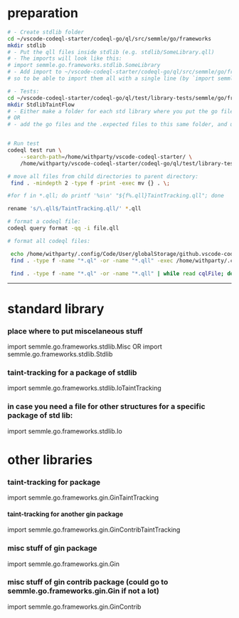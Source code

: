 # preparation

```bash
# - Create stdlib folder
cd ~/vscode-codeql-starter/codeql-go/ql/src/semmle/go/frameworks
mkdir stdlib
# - Put the qll files inside stdlib (e.g. stdlib/SomeLibrary.qll)
# - The imports will look like this:
# import semmle.go.frameworks.stdlib.SomeLibrary
# - Add import to ~/vscode-codeql-starter/codeql-go/ql/src/semmle/go/frameworks/stdlib/ImportAll.qll
# so to be able to import them all with a single line (by `import semmle.go.frameworks.stdlib.ImportAll`)

# - Tests:
cd ~/vscode-codeql-starter/codeql-go/ql/test/library-tests/semmle/go/frameworks
mkdir StdlibTaintFlow
# - Either make a folder for each std library where you put the go file and the query,
# OR
# - add the go files and the .expected files to this same folder, and use just one query file.


# Run test
codeql test run \
	--search-path=/home/withparty/vscode-codeql-starter/ \
	/home/withparty/vscode-codeql-starter/codeql-go/ql/test/library-tests/semmle/go/frameworks/StdlibTaintFlow

```


```bash
# move all files from child directories to parent directory:
 find . -mindepth 2 -type f -print -exec mv {} . \;

#for f in *.qll; do printf '%s\n' "${f%.qll}TaintTracking.qll"; done

rename 's/\.qll$/TaintTracking.qll/' *.qll

# format a codeql file:
codeql query format -qq -i file.qll

# format all codeql files:

 echo /home/withparty/.config/Code/User/globalStorage/github.vscode-codeql/distribution*/codeql/codeql
 find . -type f -name "*.ql" -or -name "*.qll" -exec /home/withparty/.config/Code/User/globalStorage/github.vscode-codeql/distribution11/codeql/codeql query format -qq -i {} ';' -print

 find . -type f -name "*.ql" -or -name "*.qll" | while read cqlFile; do echo $cqlFile && codeql query format -qq -i $cqlFile; done


```


---

# standard library

### place where to put miscelaneous stuff
import semmle.go.frameworks.stdlib.Misc
OR
import semmle.go.frameworks.stdlib.Stdlib

### taint-tracking for a package of stdlib
import semmle.go.frameworks.stdlib.IoTaintTracking

### in case you need a file for other structures for a specific package of std lib:
import semmle.go.frameworks.stdlib.Io


# other libraries

### taint-tracking for package
import semmle.go.frameworks.gin.GinTaintTracking

#### taint-tracking for another gin package
import semmle.go.frameworks.gin.GinContribTaintTracking

### misc stuff of gin package
import semmle.go.frameworks.gin.Gin

### misc stuff of gin contrib package (could go to semmle.go.frameworks.gin.Gin if not a lot)
import semmle.go.frameworks.gin.GinContrib


